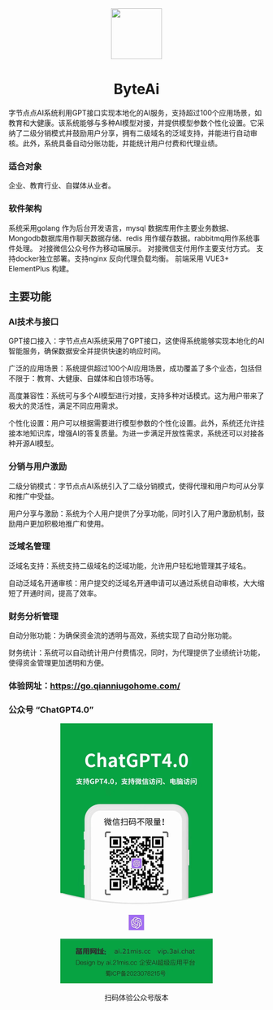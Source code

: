 <div style="text-align:center"><img src="/public/logo/ailogo.svg" width="100" height="100" /></div>
<h1 style="text-align:center">ByteAi</h1>

字节点点AI系统利用GPT接口实现本地化的AI服务，支持超过100个应用场景，如教育和大健康。该系统能够与多种AI模型对接，并提供模型参数个性化设置。它采纳了二级分销模式并鼓励用户分享，拥有二级域名的泛域支持，并能进行自动审核。此外，系统具备自动分账功能，并能统计用户付费和代理业绩。

### 适合对象

企业、教育行业、自媒体从业者。

### 软件架构

系统采用golang 作为后台开发语言，mysql 数据库用作主要业务数据、Mongodb数据库用作聊天数据存储、redis 用作缓存数据。rabbitmq用作系统事件处理。
对接微信公众号作为移动端展示。
对接微信支付用作主要支付方式。
支持docker独立部署。支持nginx 反向代理负载均衡。
前端采用 VUE3+ ElementPlus 构建。

## 主要功能

### AI技术与接口

GPT接口接入：字节点点AI系统采用了GPT接口，这使得系统能够实现本地化的AI智能服务，确保数据安全并提供快速的响应时间。

广泛的应用场景：系统提供超过100个AI应用场景，成功覆盖了多个业态，包括但不限于：教育、大健康、自媒体和白领市场等。

高度兼容性：系统可与多个AI模型进行对接，支持多种对话模式。这为用户带来了极大的灵活性，满足不同应用需求。

个性化设置：用户可以根据需要进行模型参数的个性化设置。此外，系统还允许挂接本地知识库，增强AI的答复质量。为进一步满足开放性需求，系统还可以对接各种开源AI模型。

### 分销与用户激励

二级分销模式：字节点点AI系统引入了二级分销模式，使得代理和用户均可从分享和推广中受益。

用户分享与激励：系统为个人用户提供了分享功能，同时引入了用户激励机制，鼓励用户更加积极地推广和使用。

### 泛域名管理

泛域名支持：系统支持二级域名的泛域功能，允许用户轻松地管理其子域名。

自动泛域名开通审核：用户提交的泛域名开通申请可以通过系统自动审核，大大缩短了开通时间，提高了效率。

### 财务分析管理

自动分账功能：为确保资金流的透明与高效，系统实现了自动分账功能。

财务统计：系统可以自动统计用户付费情况，同时，为代理提供了业绩统计功能，使得资金管理更加透明和方便。

### 体验网址：<https://go.qianniugohome.com/>  

### 公众号 “ChatGPT4.0”

<div style="text-align:center"><img src="/public/intro/wechatIMG128.jpeg" width="300" />

扫码体验公众号版本</div>
